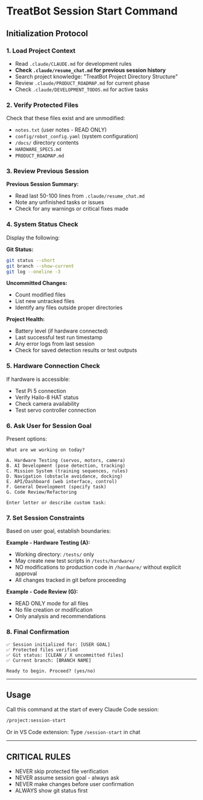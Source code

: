 # TreatBot Session Start Command

## Initialization Protocol

### 1. Load Project Context
- Read `.claude/CLAUDE.md` for development rules
- **Check `.claude/resume_chat.md` for previous session history**
- Search project knowledge: "TreatBot Project Directory Structure"
- Review `.claude/PRODUCT_ROADMAP.md` for current phase
- Check `.claude/DEVELOPMENT_TODOS.md` for active tasks

### 2. Verify Protected Files
Check that these files exist and are unmodified:
- `notes.txt` (user notes - READ ONLY)
- `config/robot_config.yaml` (system configuration)
- `/docs/` directory contents
- `HARDWARE_SPECS.md`
- `PRODUCT_ROADMAP.md`

### 3. Review Previous Session
**Previous Session Summary:**
- Read last 50-100 lines from `.claude/resume_chat.md`
- Note any unfinished tasks or issues
- Check for any warnings or critical fixes made

### 4. System Status Check
Display the following:

**Git Status:**
```bash
git status --short
git branch --show-current
git log --oneline -3
```

**Uncommitted Changes:**
- Count modified files
- List new untracked files
- Identify any files outside proper directories

**Project Health:**
- Battery level (if hardware connected)
- Last successful test run timestamp
- Any error logs from last session
- Check for saved detection results or test outputs

### 5. Hardware Connection Check
If hardware is accessible:
- Test Pi 5 connection
- Verify Hailo-8 HAT status
- Check camera availability
- Test servo controller connection

### 6. Ask User for Session Goal
Present options:
```
What are we working on today?

A. Hardware Testing (servos, motors, camera)
B. AI Development (pose detection, tracking)
C. Mission System (training sequences, rules)
D. Navigation (obstacle avoidance, docking)
E. API/Dashboard (web interface, control)
F. General Development (specify task)
G. Code Review/Refactoring

Enter letter or describe custom task:
```

### 7. Set Session Constraints
Based on user goal, establish boundaries:

**Example - Hardware Testing (A):**
- Working directory: `/tests/` only
- May create new test scripts in `/tests/hardware/`
- NO modifications to production code in `/hardware/` without explicit approval
- All changes tracked in git before proceeding

**Example - Code Review (G):**
- READ ONLY mode for all files
- No file creation or modification
- Only analysis and recommendations

### 8. Final Confirmation
```
✅ Session initialized for: [USER GOAL]
✅ Protected files verified
✅ Git status: [CLEAN / X uncommitted files]
✅ Current branch: [BRANCH NAME]

Ready to begin. Proceed? (yes/no)
```

---

## Usage
Call this command at the start of every Claude Code session:
```bash
/project:session-start
```

Or in VS Code extension: Type `/session-start` in chat

---

## CRITICAL RULES
- NEVER skip protected file verification
- NEVER assume session goal - always ask
- NEVER make changes before user confirmation
- ALWAYS show git status first